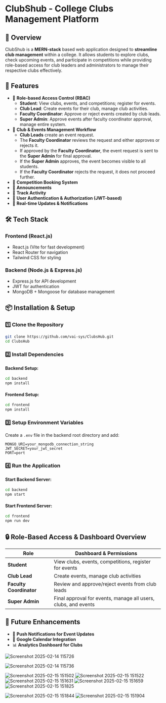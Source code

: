 
 
# ClubShub - College Clubs Management Platform

## 📌 Overview
ClubShub is a **MERN-stack**  based web application designed to **streamline club management** within a college. It allows students to explore clubs, check upcoming events, and participate in competitions while providing role-based access for club leaders and administrators to manage their respective clubs effectively.

## 🎯 Features
- 🔹 **Role-based Access Control (RBAC)**
  - **Student**: View clubs, events, and competitions; register for events.
  - **Club Lead**: Create events for their club, manage club activities.
  - **Faculty Coordinator**: Approve or reject events created by club leads.
  - **Super Admin**: Approve events after faculty coordinator approval, manage entire system.
- 🔹 **Club & Events Management Workflow**
  - **Club Leads** create an event request.
  - The **Faculty Coordinator** reviews the request and either approves or rejects it.
  - If approved by the **Faculty Coordinator**, the event request is sent to the **Super Admin** for final approval.
  - If the **Super Admin** approves, the event becomes visible to all students.
  - If the **Faculty Coordinator** rejects the request, it does not proceed further.
- 🔹 **Competition Booking System**
- 🔹 **Announcements**
- 🔹 **Track Activity**
- 🔹 **User Authentication & Authorization (JWT-based)**
- 🔹 **Real-time Updates & Notifications**

## 🛠️ Tech Stack
### **Frontend (React.js)**
- React.js (Vite for fast development)
- React Router for navigation
- Tailwind CSS for styling

### **Backend (Node.js & Express.js)**
- Express.js for API development
- JWT for authentication
- MongoDB + Mongoose for database management


## 📦 Installation & Setup
### **1️⃣ Clone the Repository**
```bash
git clone https://github.com/vai-sys/ClubsHub.git
cd ClubsHub
```

### **2️⃣ Install Dependencies**
#### Backend Setup:
```bash
cd backend
npm install
```
#### Frontend Setup:
```bash
cd frontend
npm install
```

### **3️⃣ Setup Environment Variables**
Create a `.env` file in the backend root directory and add:
```env
MONGO_URI=your_mongodb_connection_string
JWT_SECRET=your_jwt_secret
PORT=port
```

### **4️⃣ Run the Application**
#### Start Backend Server:
```bash
cd backend
npm start
```
#### Start Frontend Server:
```bash
cd frontend
npm run dev
```



## 🔒 Role-Based Access & Dashboard Overview
| Role | Dashboard & Permissions |
|------|-------------------------|
| **Student** | View clubs, events, competitions, register for events |
| **Club Lead** | Create events, manage club activities |
| **Faculty Coordinator** | Review and approve/reject events  from club leads |
| **Super Admin** | Final approval for events, manage all users, clubs, and events |

## 📌 Future Enhancements
- 📢 **Push Notifications for Event Updates**
- 📆 **Google Calendar Integration**
- 📊 **Analytics Dashboard for Clubs**

![Screenshot 2025-02-14 115726](https://github.com/user-attachments/assets/ad30d52a-9476-4a4c-ad10-788a973dadf4)

![Screenshot 2025-02-14 115736](https://github.com/user-attachments/assets/b4738428-aae0-4455-bff7-bf81165831e4)

![Screenshot 2025-02-15 151502](https://github.com/user-attachments/assets/24651326-fc5c-4fa8-9712-08bfdec9db2b)
![Screenshot 2025-02-15 151522](https://github.com/user-attachments/assets/8637380d-408e-4762-b5db-754fbe92720d)![Screenshot 2025-02-15 151631](https://github.com/user-attachments/assets/774f0c80-dce9-4de1-b791-d976f9c43d90)
![Screenshot 2025-02-15 151659](https://github.com/user-attachments/assets/d95f56c4-5764-4110-a31a-3cff68538b3f)
![Screenshot 2025-02-15 151825](https://github.com/user-attachments/assets/39fb3a48-c261-4629-aeb5-a0d67eddb38e)

![Screenshot 2025-02-15 151844](https://github.com/user-attachments/assets/7c1f3312-1681-46c3-b0ef-cd92fac52e5c)
![Screenshot 2025-02-15 151904](https://github.com/user-attachments/assets/450e1990-a860-41e4-9a96-25e0566ac4c3)

